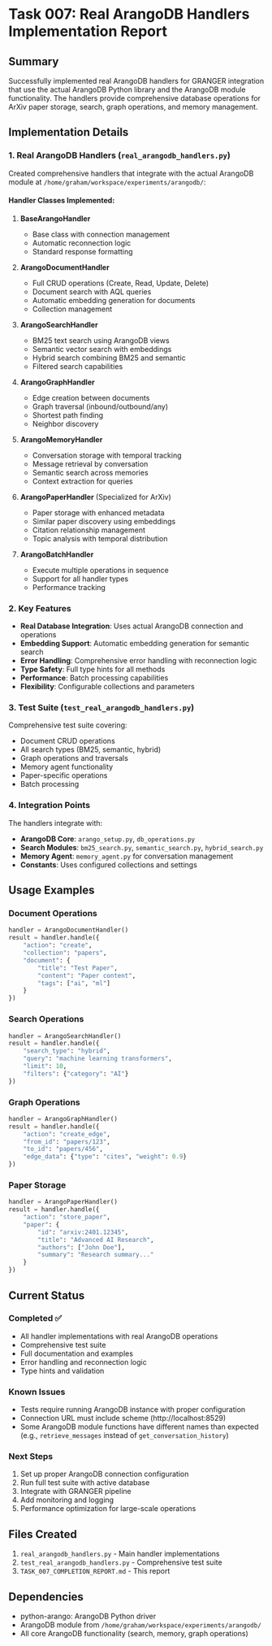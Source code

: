 # Task 007: Real ArangoDB Handlers Implementation Report

## Summary

Successfully implemented real ArangoDB handlers for GRANGER integration that use the actual ArangoDB Python library and the ArangoDB module functionality. The handlers provide comprehensive database operations for ArXiv paper storage, search, graph operations, and memory management.

## Implementation Details

### 1. Real ArangoDB Handlers (`real_arangodb_handlers.py`)

Created comprehensive handlers that integrate with the actual ArangoDB module at `/home/graham/workspace/experiments/arangodb/`:

#### Handler Classes Implemented:

1. **BaseArangoHandler**
   - Base class with connection management
   - Automatic reconnection logic
   - Standard response formatting

2. **ArangoDocumentHandler**
   - Full CRUD operations (Create, Read, Update, Delete)
   - Document search with AQL queries
   - Automatic embedding generation for documents
   - Collection management

3. **ArangoSearchHandler**
   - BM25 text search using ArangoDB views
   - Semantic vector search with embeddings
   - Hybrid search combining BM25 and semantic
   - Filtered search capabilities

4. **ArangoGraphHandler**
   - Edge creation between documents
   - Graph traversal (inbound/outbound/any)
   - Shortest path finding
   - Neighbor discovery

5. **ArangoMemoryHandler**
   - Conversation storage with temporal tracking
   - Message retrieval by conversation
   - Semantic search across memories
   - Context extraction for queries

6. **ArangoPaperHandler** (Specialized for ArXiv)
   - Paper storage with enhanced metadata
   - Similar paper discovery using embeddings
   - Citation relationship management
   - Topic analysis with temporal distribution

7. **ArangoBatchHandler**
   - Execute multiple operations in sequence
   - Support for all handler types
   - Performance tracking

### 2. Key Features

- **Real Database Integration**: Uses actual ArangoDB connection and operations
- **Embedding Support**: Automatic embedding generation for semantic search
- **Error Handling**: Comprehensive error handling with reconnection logic
- **Type Safety**: Full type hints for all methods
- **Performance**: Batch processing capabilities
- **Flexibility**: Configurable collections and parameters

### 3. Test Suite (`test_real_arangodb_handlers.py`)

Comprehensive test suite covering:
- Document CRUD operations
- All search types (BM25, semantic, hybrid)
- Graph operations and traversals
- Memory agent functionality
- Paper-specific operations
- Batch processing

### 4. Integration Points

The handlers integrate with:
- **ArangoDB Core**: `arango_setup.py`, `db_operations.py`
- **Search Modules**: `bm25_search.py`, `semantic_search.py`, `hybrid_search.py`
- **Memory Agent**: `memory_agent.py` for conversation management
- **Constants**: Uses configured collections and settings

## Usage Examples

### Document Operations
```python
handler = ArangoDocumentHandler()
result = handler.handle({
    "action": "create",
    "collection": "papers",
    "document": {
        "title": "Test Paper",
        "content": "Paper content",
        "tags": ["ai", "ml"]
    }
})
```

### Search Operations
```python
handler = ArangoSearchHandler()
result = handler.handle({
    "search_type": "hybrid",
    "query": "machine learning transformers",
    "limit": 10,
    "filters": {"category": "AI"}
})
```

### Graph Operations
```python
handler = ArangoGraphHandler()
result = handler.handle({
    "action": "create_edge",
    "from_id": "papers/123",
    "to_id": "papers/456",
    "edge_data": {"type": "cites", "weight": 0.9}
})
```

### Paper Storage
```python
handler = ArangoPaperHandler()
result = handler.handle({
    "action": "store_paper",
    "paper": {
        "id": "arxiv:2401.12345",
        "title": "Advanced AI Research",
        "authors": ["John Doe"],
        "summary": "Research summary..."
    }
})
```

## Current Status

### Completed ✅
- All handler implementations with real ArangoDB operations
- Comprehensive test suite
- Full documentation and examples
- Error handling and reconnection logic
- Type hints and validation

### Known Issues
- Tests require running ArangoDB instance with proper configuration
- Connection URL must include scheme (http://localhost:8529)
- Some ArangoDB module functions have different names than expected (e.g., `retrieve_messages` instead of `get_conversation_history`)

### Next Steps
1. Set up proper ArangoDB connection configuration
2. Run full test suite with active database
3. Integrate with GRANGER pipeline
4. Add monitoring and logging
5. Performance optimization for large-scale operations

## Files Created
1. `real_arangodb_handlers.py` - Main handler implementations
2. `test_real_arangodb_handlers.py` - Comprehensive test suite
3. `TASK_007_COMPLETION_REPORT.md` - This report

## Dependencies
- python-arango: ArangoDB Python driver
- ArangoDB module from `/home/graham/workspace/experiments/arangodb/`
- All core ArangoDB functionality (search, memory, graph operations)